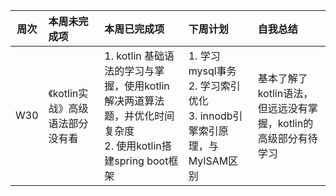 | 周次 | 本周未完成项                     | 本周已完成项                                                 | 下周计划                                                     | 自我总结                                                     |
| :--: | :------------------------------- | :----------------------------------------------------------- | :----------------------------------------------------------- | :----------------------------------------------------------- |
| W30  | 《kotlin实战》高级语法部分没有看 | 1. kotlin 基础语法的学习与掌握，使用kotlin解决两道算法题，并优化时间复杂度<br />2. 使用kotlin搭建spring boot框架 | 1. 学习mysql事务<br />2. 学习索引优化<br />3. innodb引擎索引原理，与MyISAM区别 | 基本了解了kotlin语法，但远远没有掌握，kotlin的高级部分有待学习 |

